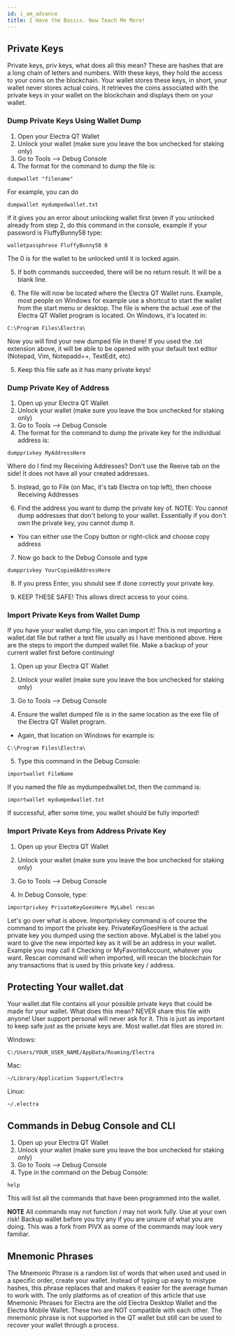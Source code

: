 ```yaml
---
id: i_am_advance
title: I Have the Basics. Now Teach Me More!
---
```

## Private Keys

Private keys, priv keys, what does all this mean? These are hashes that are a long chain of letters and numbers. With these keys, they hold the access to your coins on the blockchain. Your wallet stores these keys, in short, your wallet never stores actual coins. It retrieves the coins associated with the private keys in your wallet on the blockchain and displays them on your wallet.

### Dump Private Keys Using Wallet Dump
1. Open your Electra QT Wallet
2. Unlock your wallet (make sure you leave the box unchecked for staking only)
3. Go to Tools --> Debug Console
4. The format for the command to dump the file is:
```
dumpwallet "filename"
```
For example, you can do
```
dumpwallet mydumpedwallet.txt
```
If it gives you an error about unlocking wallet first (even if you unlocked already from step 2, do this command in the console, example if your password is FluffyBunny58 type:
```
walletpassphrase FluffyBunny58 0
```
The 0 is for the wallet to be unlocked until it is locked again. 

5. If both commands succeeded, there will be no return result. It will be a blank line.

6. The file will now be located where the Electra QT Wallet runs. Example, most people on Windows for example use a shortcut to start the wallet from the start menu or desktop. The file is where the actual .exe of the Electra QT Wallet program is located. On Windows, it's located in:
```
C:\Program Files\Electra\
```
Now you will find your new dumped file in there! If you used the .txt extension above, it will be able to be opened with your default text editor (Notepad, Vim, Notepadd++, TextEdit, etc)

5. Keep this file safe as it has many private keys!

### Dump Private Key of Address
1. Open up your Electra QT Wallet
2. Unlock your wallet (make sure you leave the box unchecked for staking only)
3. Go to Tools --> Debug Console
4. The format for the command to dump the private key for the individual address is:
```
dumpprivkey MyAddressHere
```
Where do I find my Receiving Addresses? Don't use the Reeive tab on the side! It does not have all your created addresses.

5. Instead, go to File (on Mac, it's tab Electra on top left), then choose Receiving Addresses

6. Find the address you want to dump the private key of. NOTE: You cannot dump addresses that don't belong to your wallet. Essentially if you don't own the private key, you cannot dump it.
- You can either use the Copy button or right-click and choose copy address 

7. Now go back to the Debug Console and type
```
dumpprivkey YourCopiedAddressHere
```

8. If you press Enter, you should see if done correctly your private key.

9. KEEP THESE SAFE! This allows direct access to your coins.

### Import Private Keys from Wallet Dump
If you have your wallet dump file, you can import it! This is not importing a wallet.dat file but rather a text file usually as I have mentioned above. Here are the steps to import the dumped wallet file. Make a backup of your current wallet first before continuing!

1. Open up your Electra QT Wallet

2. Unlock your wallet (make sure you leave the box unchecked for staking only)

3. Go to Tools --> Debug Console

4. Ensure the wallet dumped file is in the same location as the exe file of the Electra QT Wallet program.
- Again, that location on Windows for example is:
```
C:\Program Files\Electra\
```

5. Type this command in the Debug Console:
```
importwallet FileName
```
If you named the file as mydumpedwallet.txt, then the command is:
```
importwallet mydumpedwallet.txt
```
If successful, after some time, you wallet should be fully imported!

### Import Private Keys from Address Private Key

1. Open up your Electra QT Wallet

2. Unlock your wallet (make sure you leave the box unchecked for staking only)

3. Go to Tools --> Debug Console

4. In Debug Console, type:
```
importprivkey PrivateKeyGoesHere MyLabel rescan
```
Let's go over what is above. Importprivkey command is of course the command to import the private key. PrivateKeyGoesHere is the actual private key you dumped using the section above. MyLabel is the label you want to give the new imported key as it will be an address in your wallet. Example you may call it Checking or MyFavoriteAccount, whatever you want. Rescan command will when imported, will rescan the blockchain for any transactions that is used by this private key / address.

## Protecting Your wallet.dat

Your wallet.dat file contains all your possible private keys that could be made for your wallet. What does this mean? NEVER share this file with anyone! User support personal will never ask for it. This is just as important to keep safe just as the private keys are. Most wallet.dat files are stored in:  

Windows:
```
C:/Users/YOUR_USER_NAME/AppData/Roaming/Electra
```
Mac:
```
~/Library/Application Support/Electra
```
Linux:
```
~/.electra
```

## Commands in Debug Console and CLI
1. Open up your Electra QT Wallet
2. Unlock your wallet (make sure you leave the box unchecked for staking only)
3. Go to Tools --> Debug Console
4. Type in the command on the Debug Console:
```
help
```
This will list all the commands that have been programmed into the wallet. 

**NOTE** All commands may not function / may not work fully. Use at your own risk! Backup wallet before you try any if you are unsure of what you are doing. This was a fork from PIVX as some of the commands may look very familiar.

## Mnemonic Phrases

The Mnemonic Phrase is a random list of words that when used and used in a specific order, create your wallet. Instead of typing up easy to mistype hashes, this phrase replaces that and makes it easier for the average human to work with. The only platforms as of creation of this article that use Mnemonic Phrases for Electra are the old Electra Desktop Wallet and the Electra Mobile Wallet. These two are NOT compatible with each other. The mnemonic phrase is not supported in the QT wallet but still can be used to recover your wallet through a process.

